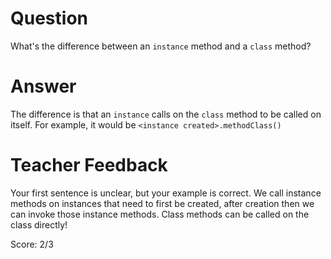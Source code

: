 # Question
What's the difference between an `instance` method and a `class` method?

# Answer
The difference is that an `instance` calls on the `class` method to be called on itself. For example, it would be `<instance created>.methodClass()`

# Teacher Feedback

Your first sentence is unclear, but your example is correct. We call instance methods on instances that need to first be created, after creation then we can invoke those instance methods. Class methods can be called on the class directly!

Score: 2/3